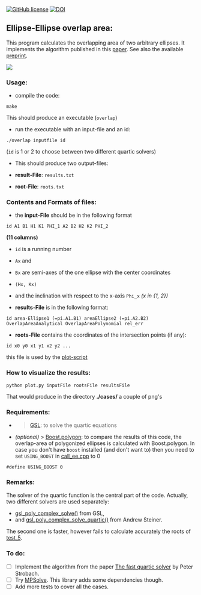 [![GitHub license](https://img.shields.io/badge/license-GPL-blue.svg)](https://raw.githubusercontent.com/chraibi/EEOver/master/LICENSE)  [![DOI](https://zenodo.org/badge/13856870.svg)](https://zenodo.org/badge/latestdoi/13856870)



## Ellipse-Ellipse overlap area:
This program calculates the overlapping area of two arbitrary ellipses. It implements
the algorithm published in this [paper](http://link.springer.com/article/10.1007%2Fs00791-013-0214-3). See also the available [preprint](http://arxiv.org/abs/1106.3787). 

![](case010.png)

### Usage: 
- compile the code:
```
make
````

  This should produce an executable (`overlap`)
- run the executable with an input-file and an id:

```
./overlap inputfile id
```

(`id` is 1 or 2 to choose between two different quartic solvers)
- This should produce two output-files:
- **result-File**: `results.txt`

- **root-File**: `roots.txt`

### Contents and Formats of files: 
- the **input-File** should be in the following format

```
id A1 B1 H1 K1 PHI_1 A2 B2 H2 K2 PHI_2
```

**(11 columns)**

  - `id` is a running number
  - `Ax`  and
  - `Bx` are semi-axes of the one ellipse with the center coordinates 
  - `(Hx, Kx)` 
  - and the inclination with respect to the x-axis `Phi_x` _(x in {1, 2})_

- **results-File** is in the following format: 

```
id area-Ellipse1 (=pi.A1.B1) areaEllipse2 (=pi.A2.B2) OverlapAreaAnalytical OverlapAreaPolynomial rel_err
```

- **roots-File** contains the coordinates of the intersection points (if any):

```
id x0 y0 x1 y1 x2 y2 ...
```

this file is used by the [plot-script](plot.py)

### How to visualize the results: 
```
python plot.py inputFile rootsFile resultsFile
```

That would produce in the directory **./cases/** a couple of  png's

### Requirements:
- > [GSL](http://www.gnu.org/software/gsl/): to solve the quartic equations 
- _(optional)_ > [Boost.polygon](http://www.boost.org/doc/libs/1_54_0/libs/polygon/doc/index.htm): to compare the results of this code, 
the overlap-area of polygonized ellipses is calculated with Boost.polygon. In case you don't have `boost` installed (and don't want to)
then you need to set `USING_BOOST` in [call_ee.cpp](call_ee.cpp) to 0

```
#define USING_BOOST 0
```

### Remarks:

The solver of the quartic function is the central part of the code. Actually, two different solvers are used separately: 
- [gsl_poly_complex_solve()](http://linux.math.tifr.res.in/manuals/html/gsl-ref-html/gsl-ref_6.html) from GSL,
- and [gsl_poly_complex_solve_quartic()](http://www.network-theory.co.uk/download/gslextras/Quartic/00README.txt) from Andrew Steiner.          

The second one is faster, however fails to calculate accurately the roots of [test_5](test5.txt).

### To do:
- [ ] Implement the algorithm from the paper [The fast quartic solver](http://www.sciencedirect.com/science/article/pii/S0377042710002128) by Peter Strobach.
- [ ] Try [MPSolve](http://numpi.dm.unipi.it/mpsolve-2.2/doc.htm). This library adds some dependencies though.
- [ ] Add more tests to cover all the cases.
